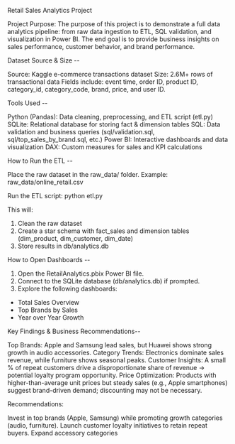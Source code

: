Retail Sales Analytics Project


Project Purpose:
The purpose of this project is to demonstrate a full data analytics pipeline: from raw data ingestion to ETL, SQL validation, and visualization in Power BI. The end goal is to provide business insights on sales performance, customer behavior, and brand performance.

Dataset Source & Size -- 

Source: Kaggle e-commerce transactions dataset
Size: 2.6M+ rows of transactional data
Fields include: event time, order ID, product ID, category_id, category_code, brand, price, and user ID.

Tools Used -- 

Python (Pandas): Data cleaning, preprocessing, and ETL script (etl.py)
SQLite: Relational database for storing fact & dimension tables
SQL: Data validation and business queries (sql/validation.sql, sql/top_sales_by_brand.sql, etc.)
Power BI: Interactive dashboards and data visualization
DAX: Custom measures for sales and KPI calculations

How to Run the ETL -- 

Place the raw dataset in the raw_data/ folder.
Example: raw_data/online_retail.csv

Run the ETL script: python etl.py

This will:

1) Clean the raw dataset
2) Create a star schema with fact_sales and dimension tables (dim_product, dim_customer, dim_date)
3) Store results in db/analytics.db

How to Open Dashboards -- 

1) Open the RetailAnalytics.pbix Power BI file.
2) Connect to the SQLite database (db/analytics.db) if prompted.
3) Explore the following dashboards:
- Total Sales Overview
- Top Brands by Sales
- Year over Year Growth

Key Findings & Business Recommendations--

Top Brands: Apple and Samsung lead sales, but Huawei shows strong growth in audio accessories.
Category Trends: Electronics dominate sales revenue, while furniture shows seasonal peaks.
Customer Insights: A small % of repeat customers drive a disproportionate share of revenue → potential loyalty program opportunity.
Price Optimization: Products with higher-than-average unit prices but steady sales (e.g., Apple smartphones) suggest brand-driven demand; discounting may not be necessary.

Recommendations:

Invest in top brands (Apple, Samsung) while promoting growth categories (audio, furniture).
Launch customer loyalty initiatives to retain repeat buyers.
Expand accessory categories